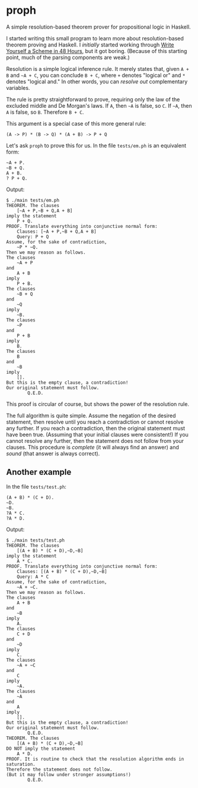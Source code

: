 # proph

A simple resolution-based theorem prover for propositional logic in Haskell.

I started writing this small program to learn more about resolution-based
theorem proving and Haskell. I *initially* started working through [Write
Yourself a Scheme in 48
Hours](https://en.wikibooks.org/wiki/Write_Yourself_a_Scheme_in_48_Hours), but
it got boring. (Because of this starting point, much of the parsing components
are weak.)

Resolution is a simple logical inference rule. It merely states that, given `A + B`
and `~A + C`, you can conclude `B + C`, where `+` denotes "logical or" and `*`
denotes "logical and." In other words, you can *resolve out* complementary
variables.

The rule is pretty straightforward to prove, requiring only the law of the
excluded middle and De Morgan's laws. If `A`, then `~A` is false, so `C`. If
`~A`, then `A` is false, so `B`. Therefore `B + C`.

This argument is a special case of this more general rule:

```
(A -> P) * (B -> Q) * (A + B) -> P + Q
```

Let's ask `proph` to prove this for us. In the file `tests/em.ph` is an
equivalent form:

```
~A + P.
~B + Q.
A + B.
? P + Q.
```

Output:

```
$ ./main tests/em.ph
THEOREM. The clauses
	[~A + P,~B + Q,A + B]
imply the statement
	P + Q.
PROOF. Translate everything into conjunctive normal form:
	Clauses: [~A + P,~B + Q,A + B]
	Query: P + Q
Assume, for the sake of contradiction,
	~P * ~Q.
Then we may reason as follows.
The clauses
	~A + P
and
	A + B
imply
	P + B.
The clauses
	~B + Q
and
	~Q
imply
	~B.
The clauses
	~P
and
	P + B
imply
	B.
The clauses
	B
and
	~B
imply
	[].
But this is the empty clause, a contradiction!
Our original statement must follow.
		Q.E.D.
```

This proof is circular of course, but shows the power of the resolution rule.

The full algorithm is quite simple. Assume the negation of the desired
statement, then resolve until you reach a contradiction or cannot resolve any
further. If you reach a contradiction, then the original statement must have
been true. (Assuming that your initial clauses were consistent!) If you cannot
resolve any further, then the statement does not follow from your clauses. This
procedure is *complete* (it will always find an answer) and *sound* (that
answer is always correct).

## Another example

In the file `tests/test.ph`:

```
(A + B) * (C + D).
~D.
~B.
?A * C.
?A * D.
```

Output:

```
$ ./main tests/test.ph
THEOREM. The clauses
	[(A + B) * (C + D),~D,~B]
imply the statement
	A * C.
PROOF. Translate everything into conjunctive normal form:
	Clauses: [(A + B) * (C + D),~D,~B]
	Query: A * C
Assume, for the sake of contradiction,
	~A + ~C.
Then we may reason as follows.
The clauses
	A + B
and
	~B
imply
	A.
The clauses
	C + D
and
	~D
imply
	C.
The clauses
	~A + ~C
and
	C
imply
	~A.
The clauses
	~A
and
	A
imply
	[].
But this is the empty clause, a contradiction!
Our original statement must follow.
		Q.E.D.
THEOREM. The clauses
	[(A + B) * (C + D),~D,~B]
DO NOT imply the statement
	A * D.
PROOF. It is routine to check that the resolution algorithm ends in saturation.
Therefore the statement does not follow.
(But it may follow under stronger assumptions!)
		Q.E.D.
```
